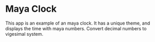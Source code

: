 # Maya Clock

This app is an example of an maya clock.
It has a unique theme, and displays the time with
maya numbers.
Convert decimal numbers to vigesimal system. 

